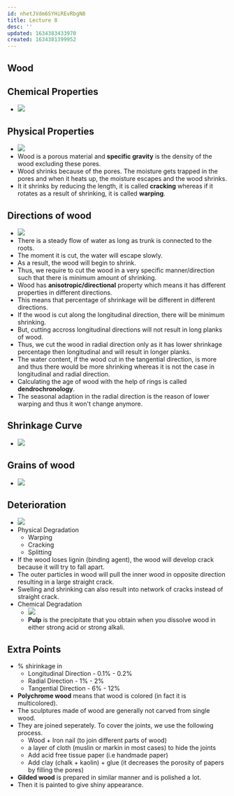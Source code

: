 ```yaml
---
id: nhetJVdm6SYHiREvRbgN8
title: Lecture 8
desc: ''
updated: 1634383433970
created: 1634381399952
---
```


## Wood

## Chemical Properties

- ![](/assets/images/2021-10-16-16-24-44.png)

## Physical Properties

- ![](/assets/images/2021-10-16-16-25-06.png)
- Wood is a porous material and **specific gravity** is the density of the wood excluding these pores.
- Wood shrinks because of the pores. The moisture gets trapped in the pores and when it heats up, the moisture escapes and the wood shrinks.
- It it shrinks by reducing the length, it is called **cracking** whereas if it rotates as a result of shrinking, it is called **warping**.

## Directions of wood

- ![](/assets/images/2021-10-16-16-29-58.png)
- There is a steady flow of water as long as trunk is connected to the roots.
- The moment it is cut, the water will escape slowly.
- As a result, the wood will begin to shrink.
- Thus, we require to cut the wood in a very specific manner/direction such that there is minimum amount of shrinking.
- Wood has **anisotropic/directional** property which means it has different properties in different directions.
- This means that percentage of shrinkage will be different in different directions.
- If the wood is cut along the longitudinal direction, there will be minimum shrinking.
- But, cutting accross longitudinal directions will not result in long planks of wood.
- Thus, we cut the wood in radial direction only as it has lower shrinkage percentage then longitudinal and will result in longer planks.
- The water content, if the wood cut in the tangential direction, is more and thus there would be more shrinking whereas it is not the case in longitudinal and radial direction.
- Calculating the age of wood with the help of rings is called **dendrochronology**.
- The seasonal adaption in the radial direction is the reason of lower warping and thus it won't change anymore.

## Shrinkage Curve

- ![](/assets/images/2021-10-16-16-43-56.png)

## Grains of wood

- ![](/assets/images/2021-10-16-16-44-43.png)

## Deterioration

- ![](/assets/images/2021-10-16-16-52-12.png)
- Physical Degradation
  - Warping
  - Cracking
  - Splitting
- If the wood loses lignin (binding agent), the wood will develop crack because it will try to fall apart.
- The outer particles in wood will pull the inner wood in opposite direction resulting in a large straight crack.
- Swelling and shrinking can also result into network of cracks instead of straight crack.
- Chemical Degradation
  - ![](/assets/images/2021-10-16-16-58-26.png)
  - **Pulp** is the precipitate that you obtain when you dissolve wood in either strong acid or strong alkali.

## Extra Points

- % shirinkage in
  - Longitudinal Direction - 0.1% - 0.2%
  - Radial Direction - 1% - 2%
  - Tangential Direction - 6% - 12%
- **Polychrome wood** means that wood is colored (in fact it is multicolored).
- The sculptures made of wood are generally not carved from single wood.
- They are joined seperately. To cover the joints, we use the following process.
  - Wood + Iron nail (to join different parts of wood)
  - a layer of cloth (muslin or markin in most cases) to hide the joints
  - Add acid free tissue paper (i.e handmade paper)
  - Add clay (chalk + kaolin) + glue (it decreases the porosity of papers by filling the pores)
- **Gilded wood** is prepared in similar manner and is polished a lot.
- Then it is painted to give shiny appearance.

